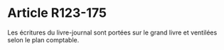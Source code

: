 # Article R123-175

Les écritures du livre-journal sont portées sur le grand livre et ventilées selon le plan comptable.
